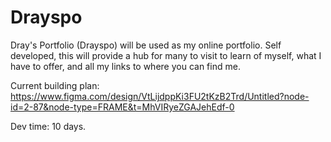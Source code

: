 # Drayspo
Dray's Portfolio (Drayspo) will be used as my online portfolio. Self developed, this will provide a hub for many to visit to learn of myself, what I have to offer, and all my links to where you can find me.

Current building plan: https://www.figma.com/design/VtLijdppKi3FU2tKzB2Trd/Untitled?node-id=2-87&node-type=FRAME&t=MhVIRyeZGAJehEdf-0

Dev time: 10 days.
